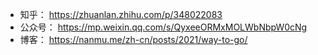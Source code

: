 - 知乎： https://zhuanlan.zhihu.com/p/348022083
- 公众号： https://mp.weixin.qq.com/s/QyxeeORMxMOLWbNbpW0cNg
- 博客： https://nanmu.me/zh-cn/posts/2021/way-to-go/